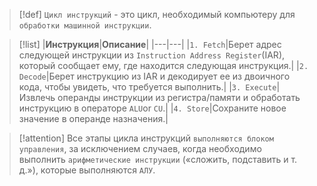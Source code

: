 
> [!def] 
> `Цикл инструкций` - это цикл, необходимый компьютеру для `обработки машинной инструкции`.

> [!list]
> |**Инструкция**|**Описание**|
> |---|---|
> |`1. Fetch`|Берет адрес следующей инструкции из `Instruction Address Register`(IAR), который сообщает ему, где находится следующая инструкция.|
> |`2. Decode`|Берет инструкцию из IAR и декодирует ее из двоичного кода, чтобы увидеть, что требуется выполнить.|
> |`3. Execute`|Извлечь операнды инструкции из регистра/памяти и обработать инструкцию в операторе `ALU`or `CU`.|
> |`4. Store`|Сохраните новое значение в операнде назначения.|
> 

> [!attention] 
> Все этапы цикла инструкций `выполняются блоком управления`, за исключением случаев, когда необходимо выполнить `арифметические инструкции` («сложить, подставить и т. д.»), которые выполняются `АЛУ`.


